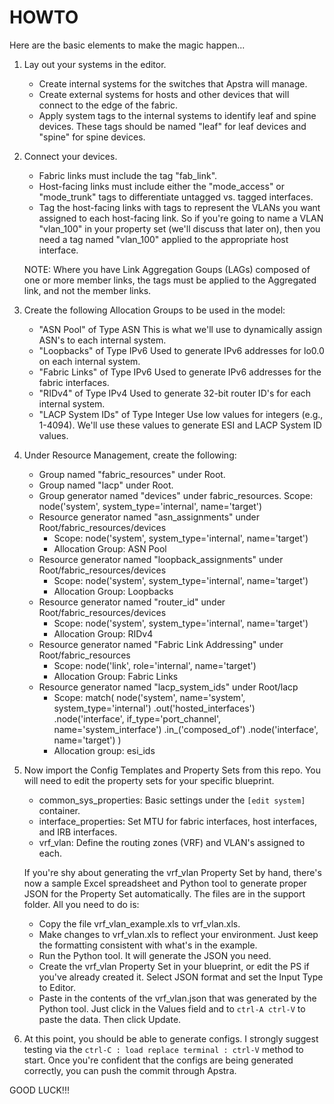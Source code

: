 # HOWTO
Here are the basic elements to make the magic happen...

1.  Lay out your systems in the editor.
    - Create internal systems for the switches that Apstra will manage.
    - Create external systems for hosts and other devices that will connect
      to the edge of the fabric.
    - Apply system tags to the internal systems to identify leaf and spine
      devices.  These tags should be named "leaf" for leaf devices and
      "spine" for spine devices.

2.  Connect your devices.
    - Fabric links must include the tag "fab_link".
    - Host-facing links must include either the "mode_access" or
      "mode_trunk" tags to differentiate untagged vs. tagged interfaces.
    - Tag the host-facing links with tags to represent the VLANs you
      want assigned to each host-facing link.  So if you're going to name
      a VLAN "vlan_100" in your property set (we'll discuss that later on),
      then you need a tag named "vlan_100" applied to the appropriate
      host interface.
    
    NOTE:  Where you have Link Aggregation Goups (LAGs) composed of one
           or more member links, the tags must be applied to the Aggregated
           link, and not the member links.

3.  Create the following Allocation Groups to be used in the model:
    - "ASN Pool" of Type ASN
        This is what we'll use to dynamically assign ASN's to each
        internal system.
    - "Loopbacks" of Type IPv6
        Used to generate IPv6 addresses for lo0.0 on each internal system.
    - "Fabric Links" of Type IPv6
        Used to generate IPv6 addresses for the fabric interfaces.
    - "RIDv4" of Type IPv4
        Used to generate 32-bit router ID's for each internal system.
    - "LACP System IDs" of Type Integer
        Use low values for integers (e.g., 1-4094).  We'll use these values
        to generate ESI and LACP System ID values.

4.  Under Resource Management, create the following:
    - Group named "fabric_resources" under Root.
    - Group named "lacp" under Root.
    - Group generator named "devices" under fabric_resources.
        Scope: node('system', system_type='internal', name='target')
    - Resource generator named "asn_assignments" under
      Root/fabric_resources/devices
        - Scope:  node('system', system_type='internal', name='target')
        - Allocation Group:  ASN Pool
    - Resource generator named "loopback_assignments" under
      Root/fabric_resources/devices
        - Scope:  node('system', system_type='internal', name='target')
        - Allocation Group:  Loopbacks
    - Resource generator named "router_id" under Root/fabric_resources/devices
       -  Scope:  node('system', system_type='internal', name='target')
        - Allocation Group:  RIDv4
    - Resource generator named "Fabric Link Addressing" under
      Root/fabric_resources
        - Scope:  node('link', role='internal', name='target')
        - Allocation Group:  Fabric Links
    - Resource generator named "lacp_system_ids" under Root/lacp
        - Scope:
            match(
                node('system', name='system', system_type='internal')
                    .out('hosted_interfaces')
                    .node('interface', if_type='port_channel', name='system_interface')
                    .in_('composed_of')
                    .node('interface', name='target')
            )
        - Allocation group:  esi_ids

5.  Now import the Config Templates and Property Sets from this repo.
    You will need to edit the property sets for your specific blueprint.
    - common_sys_properties: Basic settings under the `[edit system]` container.
    - interface_properties: Set MTU for fabric interfaces, host interfaces,
        and IRB interfaces.
    - vrf_vlan: Define the routing zones (VRF) and VLAN's assigned to each.

    If you're shy about generating the vrf_vlan Property Set by hand, there's
    now a sample Excel spreadsheet and Python tool to generate proper JSON for
    the Property Set automatically.  The files are in the support folder.
    All you need to do is:
    - Copy the file vrf_vlan_example.xls to vrf_vlan.xls.
    - Make changes to vrf_vlan.xls to reflect your environment.  Just keep the
      formatting consistent with what's in the example.
    - Run the Python tool.  It will generate the JSON you need.
    - Create the vrf_vlan Property Set in your blueprint, or edit the PS if
      you've already created it.  Select JSON format and set the Input Type
      to Editor.
    - Paste in the contents of the vrf_vlan.json that was generated by the
      Python tool.  Just click in the Values field and to `ctrl-A ctrl-V` to
      paste the data.  Then click Update.

6.  At this point, you should be able to generate configs.  I strongly
    suggest testing via the `ctrl-C : load replace terminal : ctrl-V` method
    to start.  Once you're confident that the configs are being generated
    correctly, you can push the commit through Apstra.


GOOD LUCK!!!
    